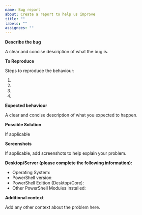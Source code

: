 ```yaml
---
name: Bug report
about: Create a report to help us improve
title: ""
labels: ""
assignees: ""
---
```


**Describe the bug**

<!--- If describing a bug, tell us what happens instead of the expected behaviour -->
<!--- If suggesting a change/improvement, explain the difference from current behaviour -->

A clear and concise description of what the bug is.

**To Reproduce**

<!--- Provide a link to a live example, or an unambiguous set of steps to -->
<!--- reproduce this bug. Include code to reproduce, if relevant -->

Steps to reproduce the behaviour:

1.
2.
3.
4.

**Expected behaviour**

<!--- If you're describing a bug, tell us what should happen -->
<!--- If you're suggesting a change/improvement, tell us how it should work -->

A clear and concise description of what you expected to happen.

**Possible Solution**

<!--- Not obligatory, but suggest a fix/reason for the bug, -->
<!--- or ideas how to implement the addition or change -->

If applicable

**Screenshots**

If applicable, add screenshots to help explain your problem.

**Desktop/Server (please complete the following information):**

- Operating System:
- PowerShell version:
- PowerShell Edition (Desktop/Core):
- Other PowerShell Modules installed:

**Additional context**

Add any other context about the problem here.
